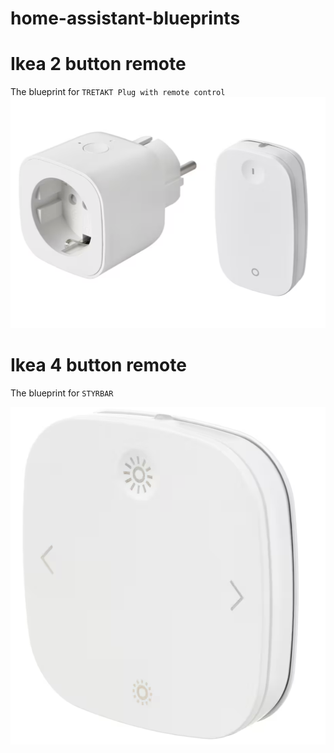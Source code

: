 # home-assistant-blueprints

# Ikea 2 button remote

The blueprint for `TRETAKT Plug with remote control`
![2 button remote](2-button-remote.png)

# Ikea 4 button remote

The blueprint for `STYRBAR ` 

![4 button remote](4-button-remote.png)